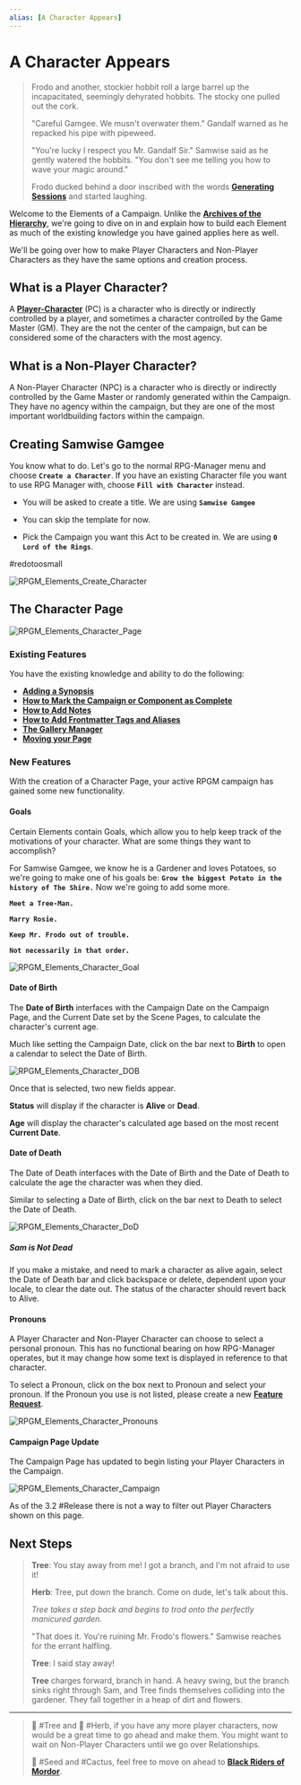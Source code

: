 ```yaml
---
alias: [A Character Appears]
---
```

# A Character Appears

> Frodo and another, stockier hobbit roll a large barrel up the incapacitated, seemingly dehyrated hobbits. The stocky one pulled out the cork.
>
>"Careful Gamgee. We musn't overwater them." Gandalf warned as he repacked his pipe with pipeweed.
>
>"You're lucky I respect you Mr. Gandalf Sir." Samwise said as he gently watered the hobbits. "You don't see me telling you how to wave your magic around."
>
> Frodo ducked behind a door inscribed with the words [**Generating Sessions**](../Building_the_Campaign/Generating-Sessions.md) and started laughing.

Welcome to the Elements of a Campaign. Unlike the [**Archives of the Hierarchy**](../Building_the_Campaign/Archives-of-the-Hierarchy.md), we're going to dive on in and explain how to build each Element as much of the existing knowledge you have gained applies here as well.

We'll be going over how to make Player Characters and Non-Player Characters as they have the same options and creation process.

## What is a Player Character?

A [**Player-Character**](../Zadens_Glossary/Player-Character.md) (PC) is a character who is directly or indirectly controlled by a player, and sometimes a character controlled by the Game Master (GM). They are the not the center of the campaign, but can be considered some of the characters with the most agency.

## What is a Non-Player Character?

A Non-Player Character (NPC) is a character who is directly or indirectly controlled by the Game Master or randomly generated within the Campaign. They have no agency within the campaign, but they are one of the most important worldbuilding factors within the campaign.

## Creating Samwise Gamgee

You know what to do. Let's go to the normal RPG-Manager menu and choose **`Create a Character`**. If you have an existing Character file you want to use RPG Manager with, choose **`Fill with Character`** instead.

- You will be asked to create a title. We are using **`Samwise Gamgee`**

- You can skip the template for now.

- Pick the Campaign you want this Act to be created in. We are using **`0 Lord of the Rings`**.


#redotoosmall

![RPGM_Elements_Create_Character](../Zadens_Photo_Album/Guide/Elements/Character/RPGM_Elements_Create_Character.png)

## The Character Page

![RPGM_Elements_Character_Page](../Zadens_Photo_Album/Guide/Elements/Character/RPGM_Elements_Character_Page.png)

### Existing Features

You have the existing knowledge and ability to do the following:

- [**Adding a Synopsis**](../Building_the_Campaign/Building-a-Campaign.md#Adding%20a%20Synopsis)
- [**How to Mark the Campaign or Component as Complete**](../Building_the_Campaign/Building-a-Campaign.md#How%20to%20Mark%20the%20Campaign%20or%20Component%20as%20Complete)
- [**How to Add Notes**](../Building_the_Campaign/Building-a-Campaign.md#How%20to%20Add%20Notes)
- [**How to Add Frontmatter Tags and Aliases**](../Building_the_Campaign/Building-a-Campaign.md#How%20to%20Add%20Frontmatter%20Tags%20and%20Aliases)
- [**The Gallery Manager**](../Building_the_Campaign/Creating-an-Adventure.md#The%20Gallery%20Manager)
- [**Moving your Page**](../Building_the_Campaign/Creating-an-Adventure.md#Moving%20your%20Page)

### New Features

With the creation of a Character Page, your active RPGM campaign has gained some new functionality.

#### Goals

Certain Elements contain Goals, which allow you to help keep track of the motivations of your character. What are some things they want to accomplish?

For Samwise Gamgee, we know he is a Gardener and loves Potatoes, so we're going to make one of his goals be: **`Grow the biggest Potato in the history of The Shire.`** Now we're going to add some more.

**`Meet a Tree-Man.`**

**`Marry Rosie.`**

**`Keep Mr. Frodo out of trouble.`**

**`Not necessarily in that order.`**

![RPGM_Elements_Character_Goal](../Zadens_Photo_Album/Guide/Elements/Character/RPGM_Elements_Character_Goal.png)

#### Date of Birth

The **Date of Birth** interfaces with the Campaign Date on the Campaign Page, and the Current Date set by the Scene Pages, to calculate the character's current age.

Much like setting the Campaign Date, click on the bar next to **Birth** to open a calendar to select the Date of Birth.

![RPGM_Elements_Character_DOB](../Zadens_Photo_Album/Guide/Elements/Character/RPGM_Elements_Character_DOB.png)

Once that is selected, two new fields appear.

**Status** will display if the character is **Alive** or **Dead**.

**Age** will display the character's calculated age based on the most recent **Current Date**.

#### Date of Death

The Date of Death interfaces with the Date of Birth and the Date of Death to calculate the age the character was when they died.

Similar to selecting a Date of Birth, click on the bar next to Death to select the Date of Death.

![RPGM_Elements_Character_DoD](../Zadens_Photo_Album/Guide/Elements/Character/RPGM_Elements_Character_DoD.png)

##### Sam is Not Dead

If you make a mistake, and need to mark a character as alive again, select the Date of Death bar and click backspace or delete, dependent upon your locale, to clear the date out. The status of the character should revert back to Alive.

#### Pronouns

A Player Character and Non-Player Character can choose to select a personal pronoun. This has no functional bearing on how RPG-Manager operates, but it may change how some text is displayed in reference to that character.

To select a Pronoun, click on the box next to Pronoun and select your pronoun. If the Pronoun you use is not listed, please create a new [**Feature Request**](https://github.com/carlonicora/obsidian-rpg-manager/issues/new/choose).

![RPGM_Elements_Character_Pronouns](../Zadens_Photo_Album/Guide/Elements/Character/RPGM_Elements_Character_Pronouns.png)

#### Campaign Page Update

The Campaign Page has updated to begin listing your Player Characters in the Campaign.

![RPGM_Elements_Character_Campaign](../Zadens_Photo_Album/Guide/Elements/Character/RPGM_Elements_Character_Campaign.png)

As of the 3.2 #Release there is not a way to filter out Player Characters shown on this page.

## Next Steps

> **Tree**: You stay away from me! I got a branch, and I'm not afraid to use it!
>
> **Herb**: Tree, put down the branch. Come on dude, let's talk about this.
>
> *Tree takes a step back and begins to trod onto the perfectly manicured garden.*
>
> "That does it. You're ruining Mr. Frodo's flowers." Samwise reaches for the errant halfling.
>
> **Tree**: I said stay away!
>
> **Tree** charges forward, branch in hand. A heavy swing, but the branch sinks right through Sam, and Tree finds themselves colliding into the gardener. They fall together in a heap of dirt and flowers.

---

> 🌲 #Tree and 🌿 #Herb, if you have any more player characters, now would be a great time to go ahead and make them. You might want to wait on Non-Player Characters until we go over Relationships.
>
> 🌱 #Seed and #Cactus, feel free to move on ahead to [**Black Riders of Mordor**](Black-Riders-of-Mordor.md).
